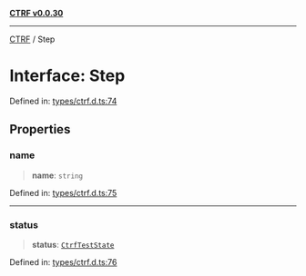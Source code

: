 [**CTRF v0.0.30**](../README.md)

***

[CTRF](../README.md) / Step

# Interface: Step

Defined in: [types/ctrf.d.ts:74](https://github.com/ctrf-io/slack-ctrf/blob/main/src/types/ctrf.d.ts#L74)

## Properties

### name

> **name**: `string`

Defined in: [types/ctrf.d.ts:75](https://github.com/ctrf-io/slack-ctrf/blob/main/src/types/ctrf.d.ts#L75)

***

### status

> **status**: [`CtrfTestState`](../type-aliases/CtrfTestState.md)

Defined in: [types/ctrf.d.ts:76](https://github.com/ctrf-io/slack-ctrf/blob/main/src/types/ctrf.d.ts#L76)
